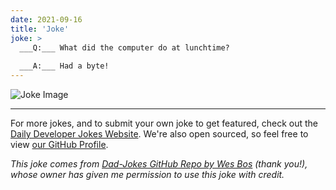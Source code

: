 ```yaml
---
date: 2021-09-16
title: 'Joke'
joke: >
  ___Q:___ What did the computer do at lunchtime?
  
  ___A:___ Had a byte!
---
```



![Joke Image](https://private.xtrp.io/projects/DailyDeveloperJokes/public_image_server/images/5e1258be05ecc.png)

---

For more jokes, and to submit your own joke to get featured, check out the [Daily Developer Jokes Website](https://dailydeveloperjokes.github.io/). We're also open sourced, so feel free to view [our GitHub Profile](https://github.com/dailydeveloperjokes).


_This joke comes from [Dad-Jokes GitHub Repo by Wes Bos](https://github.com/wesbos/dad-jokes) (thank you!), whose owner has given me permission to use this joke with credit._

<!--
Joke text:
**Q:** What did the computer do at lunchtime?

**A:** Had a byte!
 -->


